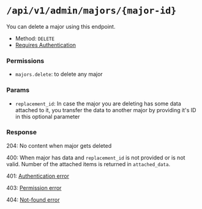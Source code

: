 # `/api/v1/admin/majors/{major-id}`
You can delete a major using this endpoint.

- Method: `DELETE`
- [Requires Authentication](../../auth/login.md#how-to-use-api-token)

### Permissions
- `majors.delete`: to delete any major

### Params

- `replacement_id`: In case the major you are deleting has some data attached to it, you transfer the data to another major by providing it's ID in this optional parameter

### Response

204: No content when major gets deleted

400: When major has data and `replacement_id` is not provided or is not valid. Number of the attached items is returned in `attached_data`.

401: [Authentication error](../../authentication-errors.md)

403: [Permission error](../../permission-errors.md)

404: [Not-found error](../../not-found-errors.md)

